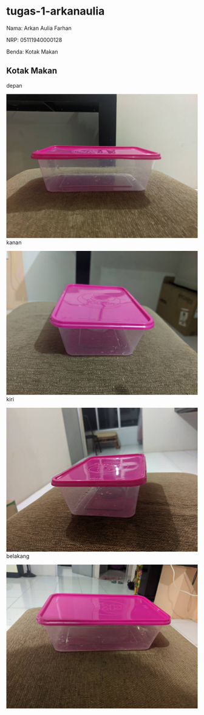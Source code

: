 ﻿# tugas-1-arkanaulia

Nama: Arkan Aulia Farhan

NRP: 05111940000128

Benda: Kotak Makan

## Kotak Makan

depan

![Depan](./foto/depan.jpg)
kanan

![kanan](./foto/kanan.jpg)
kiri

![kiri](./foto/kiri.jpg)
belakang

![belakang](./foto/belakang.jpg)
